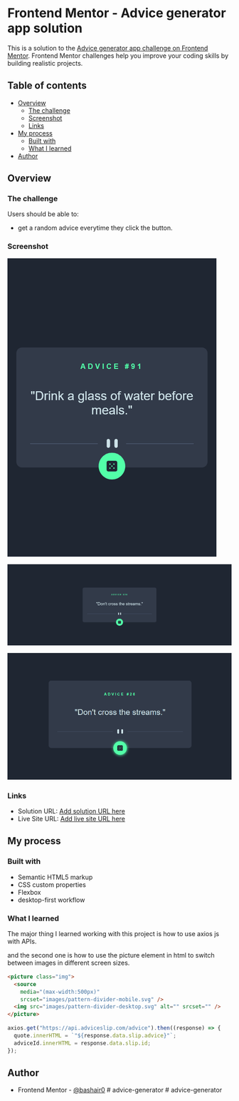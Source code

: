 # Frontend Mentor - Advice generator app solution

This is a solution to the [Advice generator app challenge on Frontend Mentor](https://www.frontendmentor.io/challenges/advice-generator-app-QdUG-13db). Frontend Mentor challenges help you improve your coding skills by building realistic projects.

## Table of contents

- [Overview](#overview)
  - [The challenge](#the-challenge)
  - [Screenshot](#screenshot)
  - [Links](#links)
- [My process](#my-process)
  - [Built with](#built-with)
  - [What I learned](#what-i-learned)
- [Author](#author)

## Overview

### The challenge

Users should be able to:

- get a random advice everytime they click the button.

### Screenshot

![](images/mobile-version.png "mobile version")

![](images/image1-desktop.png "Desktop version")

![](images/desktop-hover%20state.png "Desktop Hover")

### Links

- Solution URL: [Add solution URL here](https://your-solution-url.com)
- Live Site URL: [Add live site URL here](https://your-live-site-url.com)

## My process

### Built with

- Semantic HTML5 markup
- CSS custom properties
- Flexbox
- desktop-first workflow

### What I learned

The major thing I learned working with this project is how to use axios js with APIs.

and the second one is how to use the picture element in html to switch between images in different screen sizes.

```html
<picture class="img">
  <source
    media="(max-width:500px)"
    srcset="images/pattern-divider-mobile.svg" />
  <img src="images/pattern-divider-desktop.svg" alt="" srcset="" />
</picture>
```

```js
axios.get("https://api.adviceslip.com/advice").then((response) => {
  quote.innerHTML = `"${response.data.slip.advice}"`;
  adviceId.innerHTML = response.data.slip.id;
});
```

## Author

- Frontend Mentor - [@bashair0](https://www.frontendmentor.io/profile/bashair0)
#   a d v i c e - g e n e r a t o r 
 
 #   a d v i c e - g e n e r a t o r 
 
 